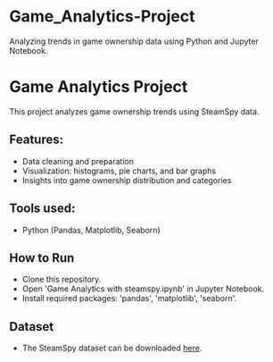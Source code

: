# Game_Analytics-Project
Analyzing trends in game ownership data using Python and Jupyter Notebook.
# Game Analytics Project
This project analyzes game ownership trends using SteamSpy data.

## Features:
- Data cleaning and preparation
- Visualization: histograms, pie charts, and bar graphs
- Insights into game ownership distribution and categories

## Tools used:
- Python (Pandas, Matplotlib, Seaborn)

## How to Run
- Clone this repository.
- Open 'Game Analytics with steamspy.ipynb' in Jupyter Notebook.
- Install required packages: 'pandas', 'matplotlib', 'seaborn'.

## Dataset
- The SteamSpy dataset can be downloaded [here](https://steamspy.com/).

